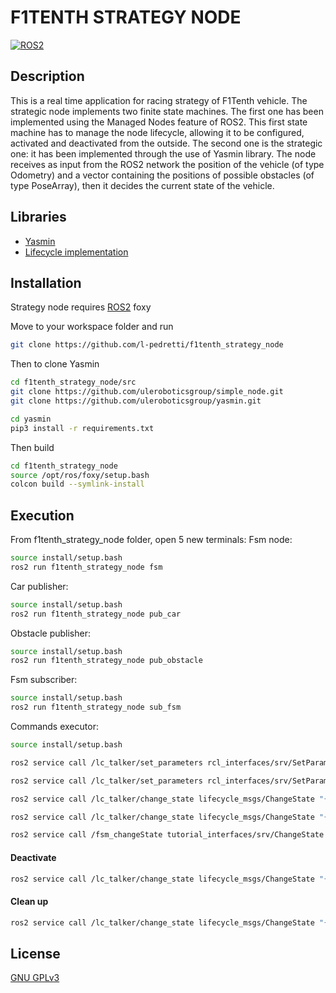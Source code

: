 # F1TENTH STRATEGY NODE

[![ROS2](https://user-images.githubusercontent.com/80155305/215286774-4c54bc8b-1ded-4bbd-991e-bc269bb6542f.png)](https://www.ros.org/)



## Description
This is a real time application for racing strategy of F1Tenth vehicle.
The strategic node implements two finite state machines.
The first one has been implemented using the Managed Nodes feature of ROS2. 
This first state machine has to manage the node lifecycle, allowing it to be configured, activated and deactivated from the outside.
The second one is the strategic one: it has been implemented through the use of Yasmin library.
The node receives as input from the ROS2 network the position of the vehicle (of type Odometry) and a vector containing the positions of possible obstacles (of type PoseArray), then it decides the current state of the vehicle.

## Libraries


- [Yasmin](https://github.com/uleroboticsgroup/yasmin) 
- [Lifecycle implementation](https://github.com/wesleysliao/ros2_lifecycle_py/) 


## Installation

Strategy node requires [ROS2](https://docs.ros.org/en/foxy/Installation.html) foxy

Move to your workspace folder and run
```sh
git clone https://github.com/l-pedretti/f1tenth_strategy_node
```

Then to clone Yasmin

```sh
cd f1tenth_strategy_node/src
git clone https://github.com/uleroboticsgroup/simple_node.git
git clone https://github.com/uleroboticsgroup/yasmin.git

cd yasmin
pip3 install -r requirements.txt
```

Then build
```sh
cd f1tenth_strategy_node
source /opt/ros/foxy/setup.bash
colcon build --symlink-install
```

## Execution

From f1tenth_strategy_node folder, open 5 new terminals: 
Fsm node:
```sh
source install/setup.bash
ros2 run f1tenth_strategy_node fsm
```
Car publisher:
```sh
source install/setup.bash
ros2 run f1tenth_strategy_node pub_car
```
Obstacle publisher:
```sh
source install/setup.bash
ros2 run f1tenth_strategy_node pub_obstacle
```
Fsm subscriber: 
```sh
source install/setup.bash
ros2 run f1tenth_strategy_node sub_fsm
```
Commands executor:
```sh
source install/setup.bash

ros2 service call /lc_talker/set_parameters rcl_interfaces/srv/SetParameters "{parameters: [{name: "dth", value: {type: 2, double_value: 10.0}}]}"

ros2 service call /lc_talker/set_parameters rcl_interfaces/srv/SetParameters "{parameters: [{name: "tnc", value: {type: 2, double_value: 10.0}}]}"

ros2 service call /lc_talker/change_state lifecycle_msgs/ChangeState "{transition: {id: 1, label: configure}}"

ros2 service call /lc_talker/change_state lifecycle_msgs/ChangeState "{transition: {id: 3, label: activate}}"

ros2 service call /fsm_changeState tutorial_interfaces/srv/ChangeState "{state: G}"
```

#### Deactivate
```sh
ros2 service call /lc_talker/change_state lifecycle_msgs/ChangeState "{transition: {id: 4, label: deactivate}}"
```

#### Clean up
```sh
ros2 service call /lc_talker/change_state lifecycle_msgs/ChangeState "{transition: {id: 2, label: cleanup}}"
```


## License

[GNU GPLv3](https://www.gnu.org/licenses/gpl-3.0.html#license-text) 



  
